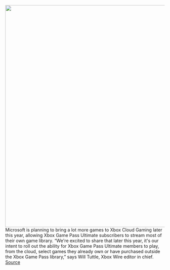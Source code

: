 <img src='https://cdn.vox-cdn.com/thumbor/su2JK2D8m_d4koxnrgyItsc9bUs=/0x0:1920x1080/1200x800/filters:focal(807x387:1113x693)/cdn.vox-cdn.com/uploads/chorus_image/image/70958993/XboxAppOnSmartTVs_2.0.jpg' width='700px' /><br/>
Microsoft is planning to bring a lot more games to Xbox Cloud Gaming later this year, allowing Xbox Game Pass Ultimate subscribers to stream most of their own game library. “We're excited to share that later this year, it's our intent to roll out the ability for Xbox Game Pass Ultimate members to play, from the cloud, select games they already own or have purchased outside the Xbox Game Pass library,” says Will Tuttle, Xbox Wire editor in chief.
<a href='https://www.theverge.com/2022/6/9/23159492/xbox-game-pass-cloud-gaming-library-owned-games-feature'> Source <a/>